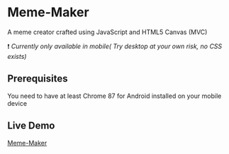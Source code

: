 # Meme-Maker
A meme creator crafted using JavaScript and HTML5 Canvas (MVC) 

 ❗ _Currently only available in mobile( Try desktop at your own risk, no CSS exists)_
## Prerequisites
You need to have at least Chrome 87 for Android installed on your mobile device

## Live Demo
[Meme-Maker](https://staringelf.github.io/meme-maker)

